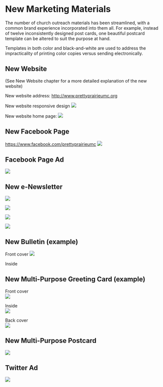 # New Marketing Materials

The number of church outreach materials has been streamlined, with a common brand experience incorporated into them all. For example, instead of twelve inconsistently designed post cards, one beautiful postcard template can be altered to suit the purpose at hand. 

Templates in both color and black-and-white are used to address the impracticality of printing color copies versus sending electronically.

## New Website
(See New Website chapter for a more detailed explanation of the new website)

New website address: 
http://www.prettyprairieumc.org

New website responsive design
![](new-marketing-materials/new-website-iphone-6+-ipad-imac.jpg)

New website home page: 
[![](new-marketing-materials/new-website-home-page.jpg)](http://prettyprairieumc.org)

## New Facebook Page

https://www.facebook.com/prettyprairieumc
[![](new-marketing-materials/new-facebook-page.jpg)](https://www.facebook.com/prettyprairieumc)

## Facebook Page Ad

![](new-marketing-materials/new-facebook-page-advertisement.jpg)

## New e-Newsletter

![](new-marketing-materials/new-newsletter-page-1.jpg)

![](new-marketing-materials/new-newsletter-page-2.jpg)

![](new-marketing-materials/new-newsletter-page-3.jpg)

![](new-marketing-materials/new-newsletter-page-4.jpg)

## New Bulletin (example)

Front cover
![](new-marketing-materials/new-bulletin-cover.jpg)

Inside

## New Multi-Purpose Greeting Card (example)

Front cover<br>
![](new-marketing-materials/new-greeting-card-front-cover.jpg)

Inside<br>
![](new-marketing-materials/new-greeting-card-inside.jpg)

Back cover<br>
![](new-marketing-materials/new-greeting-card-back-cover.jpg)

## New Multi-Purpose Postcard

![](new-marketing-materials/new-post-card.jpg)

## Twitter Ad

![](new-marketing-materials/new-twitter-advertisement.jpg)




